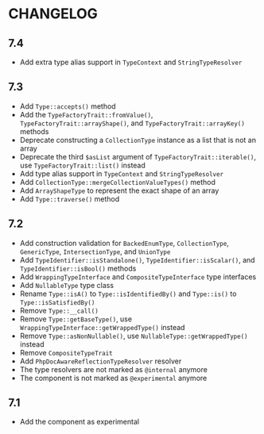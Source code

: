 CHANGELOG
=========

7.4
---

 * Add extra type alias support in `TypeContext` and `StringTypeResolver`

7.3
---

 * Add `Type::accepts()` method
 * Add the `TypeFactoryTrait::fromValue()`, `TypeFactoryTrait::arrayShape()`, and `TypeFactoryTrait::arrayKey()` methods
 * Deprecate constructing a `CollectionType` instance as a list that is not an array
 * Deprecate the third `$asList` argument of `TypeFactoryTrait::iterable()`, use `TypeFactoryTrait::list()` instead
 * Add type alias support in `TypeContext` and `StringTypeResolver`
 * Add `CollectionType::mergeCollectionValueTypes()` method
 * Add `ArrayShapeType` to represent the exact shape of an array
 * Add `Type::traverse()` method

7.2
---

 * Add construction validation for `BackedEnumType`, `CollectionType`, `GenericType`, `IntersectionType`, and `UnionType`
 * Add `TypeIdentifier::isStandalone()`, `TypeIdentifier::isScalar()`, and `TypeIdentifier::isBool()` methods
 * Add `WrappingTypeInterface` and `CompositeTypeInterface` type interfaces
 * Add `NullableType` type class
 * Rename `Type::isA()` to `Type::isIdentifiedBy()` and `Type::is()` to `Type::isSatisfiedBy()`
 * Remove `Type::__call()`
 * Remove `Type::getBaseType()`, use `WrappingTypeInterface::getWrappedType()` instead
 * Remove `Type::asNonNullable()`, use `NullableType::getWrappedType()` instead
 * Remove `CompositeTypeTrait`
 * Add `PhpDocAwareReflectionTypeResolver` resolver
 * The type resolvers are not marked as `@internal` anymore
 * The component is not marked as `@experimental` anymore

7.1
---

 * Add the component as experimental
